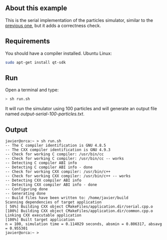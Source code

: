 ## About this example

This is the serial implementation of the particles simulator, similar to the [previous one](../01-serial-plain), but it adds a correctness check.

## Requirements

You should have a compiler installed. Ubuntu Linux:

```bash
sudo apt-get install qt-sdk
```

## Run

Open a terminal and type:

```bash
> sh run.sh
```

It will run the simulator using 100 particles and will generate an output file named _output-serial-100-particles.txt_.

##  Output

```
javier@orca:~ > sh run.sh 
-- The C compiler identification is GNU 4.8.5
-- The CXX compiler identification is GNU 4.9.3
-- Check for working C compiler: /usr/bin/cc
-- Check for working C compiler: /usr/bin/cc -- works
-- Detecting C compiler ABI info
-- Detecting C compiler ABI info - done
-- Check for working CXX compiler: /usr/bin/c++
-- Check for working CXX compiler: /usr/bin/c++ -- works
-- Detecting CXX compiler ABI info
-- Detecting CXX compiler ABI info - done
-- Configuring done
-- Generating done
-- Build files have been written to: /home/javier/build
Scanning dependencies of target application
[ 50%] Building CXX object CMakeFiles/application.dir/serial.cpp.o
[100%] Building CXX object CMakeFiles/application.dir/common.cpp.o
Linking CXX executable application
[100%] Built target application
n = 100, simulation time = 0.114029 seconds, absmin = 0.806317, absavg = 0.955301
javier@orca:~ > 

```
